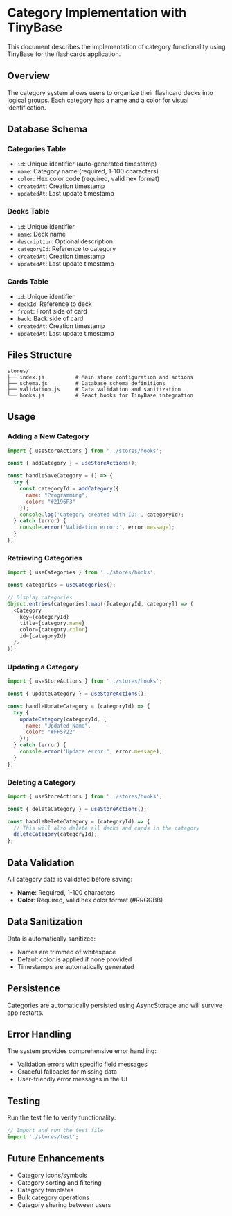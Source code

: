 # Category Implementation with TinyBase

This document describes the implementation of category functionality using TinyBase for the flashcards application.

## Overview

The category system allows users to organize their flashcard decks into logical groups. Each category has a name and a color for visual identification.

## Database Schema

### Categories Table
- `id`: Unique identifier (auto-generated timestamp)
- `name`: Category name (required, 1-100 characters)
- `color`: Hex color code (required, valid hex format)
- `createdAt`: Creation timestamp
- `updatedAt`: Last update timestamp

### Decks Table
- `id`: Unique identifier
- `name`: Deck name
- `description`: Optional description
- `categoryId`: Reference to category
- `createdAt`: Creation timestamp
- `updatedAt`: Last update timestamp

### Cards Table
- `id`: Unique identifier
- `deckId`: Reference to deck
- `front`: Front side of card
- `back`: Back side of card
- `createdAt`: Creation timestamp
- `updatedAt`: Last update timestamp

## Files Structure

```
stores/
├── index.js          # Main store configuration and actions
├── schema.js         # Database schema definitions
├── validation.js     # Data validation and sanitization
└── hooks.js          # React hooks for TinyBase integration
```

## Usage

### Adding a New Category

```javascript
import { useStoreActions } from '../stores/hooks';

const { addCategory } = useStoreActions();

const handleSaveCategory = () => {
  try {
    const categoryId = addCategory({
      name: "Programming",
      color: "#2196F3"
    });
    console.log('Category created with ID:', categoryId);
  } catch (error) {
    console.error('Validation error:', error.message);
  }
};
```

### Retrieving Categories

```javascript
import { useCategories } from '../stores/hooks';

const categories = useCategories();

// Display categories
Object.entries(categories).map(([categoryId, category]) => (
  <Category
    key={categoryId}
    title={category.name}
    color={category.color}
    id={categoryId}
  />
));
```

### Updating a Category

```javascript
import { useStoreActions } from '../stores/hooks';

const { updateCategory } = useStoreActions();

const handleUpdateCategory = (categoryId) => {
  try {
    updateCategory(categoryId, {
      name: "Updated Name",
      color: "#FF5722"
    });
  } catch (error) {
    console.error('Update error:', error.message);
  }
};
```

### Deleting a Category

```javascript
import { useStoreActions } from '../stores/hooks';

const { deleteCategory } = useStoreActions();

const handleDeleteCategory = (categoryId) => {
  // This will also delete all decks and cards in the category
  deleteCategory(categoryId);
};
```

## Data Validation

All category data is validated before saving:

- **Name**: Required, 1-100 characters
- **Color**: Required, valid hex color format (#RRGGBB)

## Data Sanitization

Data is automatically sanitized:
- Names are trimmed of whitespace
- Default color is applied if none provided
- Timestamps are automatically generated

## Persistence

Categories are automatically persisted using AsyncStorage and will survive app restarts.

## Error Handling

The system provides comprehensive error handling:
- Validation errors with specific field messages
- Graceful fallbacks for missing data
- User-friendly error messages in the UI

## Testing

Run the test file to verify functionality:

```javascript
// Import and run the test file
import './stores/test';
```

## Future Enhancements

- Category icons/symbols
- Category sorting and filtering
- Category templates
- Bulk category operations
- Category sharing between users
